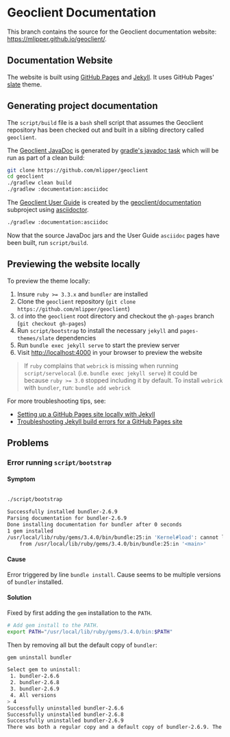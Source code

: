 # Geoclient Documentation

This branch contains the source for the Geoclient documentation website: <https://mlipper.github.io/geoclient/>.

## Documentation Website

The website is built using [GitHub Pages](https://docs.github.com/en/pages) and [Jekyll](https://docs.github.com/en/pages/setting-up-a-github-pages-site-with-jekyll/adding-a-theme-to-your-github-pages-site-using-jekyll). It uses GitHub Pages' [slate](https://github.com/pages-themes/slate) theme.

## Generating project documentation

The `script/build` file is a `bash` shell script that assumes the Geoclient repository has been checked out and built in a sibling directory called `geoclient`.

The [Geoclient JavaDoc](https://mlipper.github.io/geoclient/docs/current/api) is generated by [gradle's javadoc task](https://docs.gradle.org/current/userguide/building_java_projects.html#sec:generating_javadocs) which will be run as part of a clean build:

```sh
git clone https://github.com/mlipper/geoclient
cd geoclient
./gradlew clean build
./gradlew :documentation:asciidoc
```

The [Geoclient User Guide](https://mlipper.github.io/geoclient/docs/current/user-guide) is created by the [geoclient/documentation](https://github.com/mlipper/geoclient/tree/next/documentation) subproject using [asciidoctor](https://docs.asciidoctor.org/).

```sh
./gradlew :documentation:asciidoc
```

Now that the source JavaDoc jars and the User Guide `asciidoc` pages have been built, run `script/build`. 

## Previewing the website locally

To preview the theme locally:

1. Insure `ruby >= 3.3.x` and `bundler` are installed
1. Clone the `geoclient` repository (`git clone https://github.com/mlipper/geoclient`)
1. `cd` into the `geoclient` root directory and checkout the `gh-pages` branch (`git checkout gh-pages`)
1. Run `script/bootstrap` to install the necessary `jekyll` and `pages-themes/slate` dependencies
1. Run `bundle exec jekyll serve` to start the preview server
1. Visit <http://localhost:4000> in your browser to preview the website

> If `ruby` complains that `webrick` is missing when running `script/servelocal` (i.e. `bundle exec jekyll serve`) it could be because `ruby >= 3.0` stopped including it by default. To install `webrick` with `bundler`, run: `bundle add webrick`

For more troubleshooting tips, see:

* [Setting up a GitHub Pages site locally with Jekyll](https://docs.github.com/en/pages/setting-up-a-github-pages-site-with-jekyll/testing-your-github-pages-site-locally-with-jekyll>)
* [Troubleshooting Jekyll build errors for a GitHub Pages site](https://docs.github.com/en/pages/setting-up-a-github-pages-site-with-jekyll/troubleshooting-jekyll-build-errors-for-github-pages-sites)


## Problems

### Error running `script/bootstrap`

#### Symptom

```sh

./script/bootstrap 

Successfully installed bundler-2.6.9
Parsing documentation for bundler-2.6.9
Done installing documentation for bundler after 0 seconds
1 gem installed
/usr/local/lib/ruby/gems/3.4.0/bin/bundle:25:in 'Kernel#load': cannot load such file -- /usr/local/lib/ruby/gems/3.4.0/gems/bundler-2.6.6/exe/bundle (LoadError)
	from /usr/local/lib/ruby/gems/3.4.0/bin/bundle:25:in '<main>'

```

#### Cause

Error triggered by line `bundle install`.
Cause seems to be multiple versions of `bundler` installed.

#### Solution

Fixed by first adding the `gem` installation to the `PATH`.

```sh
# Add gem install to the PATH.
export PATH="/usr/local/lib/ruby/gems/3.4.0/bin:$PATH"
```

Then by removing all but the default copy of `bundler`:

```sh
gem uninstall bundler

Select gem to uninstall:
 1. bundler-2.6.6
 2. bundler-2.6.8
 3. bundler-2.6.9
 4. All versions
> 4
Successfully uninstalled bundler-2.6.6
Successfully uninstalled bundler-2.6.8
Successfully uninstalled bundler-2.6.9
There was both a regular copy and a default copy of bundler-2.6.9. The regular copy was successfully uninstalled, but the default copy was left around because default gems can't be removed.
```

